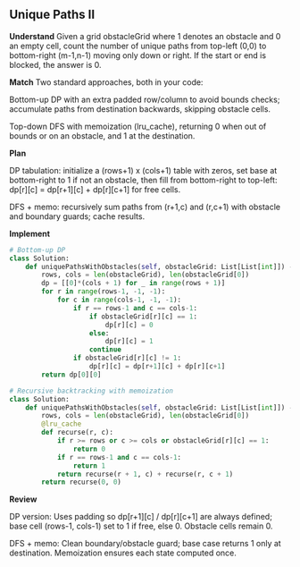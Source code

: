 ## Unique Paths II

**Understand**
Given a grid obstacleGrid where 1 denotes an obstacle and 0 an empty cell, count the number of unique paths from top-left (0,0) to bottom-right (m-1,n-1) moving only down or right. If the start or end is blocked, the answer is 0.

**Match**
Two standard approaches, both in your code:

Bottom-up DP with an extra padded row/column to avoid bounds checks; accumulate paths from destination backwards, skipping obstacle cells.

Top-down DFS with memoization (lru_cache), returning 0 when out of bounds or on an obstacle, and 1 at the destination.

**Plan**

DP tabulation: initialize a (rows+1) x (cols+1) table with zeros, set base at bottom-right to 1 if not an obstacle, then fill from bottom-right to top-left: dp[r][c] = dp[r+1][c] + dp[r][c+1] for free cells.

DFS + memo: recursively sum paths from (r+1,c) and (r,c+1) with obstacle and boundary guards; cache results.

**Implement**
```py
# Bottom-up DP
class Solution:
    def uniquePathsWithObstacles(self, obstacleGrid: List[List[int]]) -> int:
        rows, cols = len(obstacleGrid), len(obstacleGrid[0])
        dp = [[0]*(cols + 1) for _ in range(rows + 1)] 
        for r in range(rows-1, -1, -1):
            for c in range(cols-1, -1, -1):
                if r == rows-1 and c == cols-1:
                    if obstacleGrid[r][c] == 1:
                        dp[r][c] = 0
                    else:
                        dp[r][c] = 1
                    continue
                if obstacleGrid[r][c] != 1:
                    dp[r][c] = dp[r+1][c] + dp[r][c+1]
        return dp[0][0]
```
```py
# Recursive backtracking with memoization
class Solution:
    def uniquePathsWithObstacles(self, obstacleGrid: List[List[int]]) -> int:
        rows, cols = len(obstacleGrid), len(obstacleGrid[0])
        @lru_cache
        def recurse(r, c):
            if r >= rows or c >= cols or obstacleGrid[r][c] == 1:
                return 0
            if r == rows-1 and c == cols-1:
                return 1
            return recurse(r + 1, c) + recurse(r, c + 1)
        return recurse(0, 0)
```

**Review**

DP version: Uses padding so dp[r+1][c] / dp[r][c+1] are always defined; base cell (rows-1, cols-1) set to 1 if free, else 0. Obstacle cells remain 0.

DFS + memo: Clean boundary/obstacle guard; base case returns 1 only at destination. Memoization ensures each state computed once.